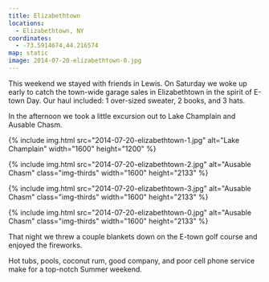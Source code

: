 ```yaml
---
title: Elizabethtown
locations:
  - Elizabethtown, NY
coordinates:
  - -73.5914674,44.216574
map: static
image: 2014-07-20-elizabethtown-0.jpg
---
```


This weekend we stayed with friends in Lewis. On Saturday we woke up early to catch the town-wide garage sales in Elizabethtown in the spirit of E-town Day. Our haul included: 1 over-sized sweater, 2 books, and 3 hats.

In the afternoon we took a little excursion out to Lake Champlain and Ausable Chasm.

<div class="photos">

{% include img.html src="2014-07-20-elizabethtown-1.jpg" alt="Lake Champlain" width="1600" height="1200" %}

{% include img.html src="2014-07-20-elizabethtown-2.jpg" alt="Ausable Chasm" class="img-thirds" width="1600" height="2133" %}

{% include img.html src="2014-07-20-elizabethtown-3.jpg" alt="Ausable Chasm" class="img-thirds" width="1600" height="2133" %}

{% include img.html src="2014-07-20-elizabethtown-0.jpg" alt="Ausable Chasm" class="img-thirds" width="1600" height="2133" %}

</div>

That night we threw a couple blankets down on the E-town golf course and enjoyed the fireworks.

Hot tubs, pools, coconut rum, good company, and poor cell phone service make for a top-notch Summer weekend.
